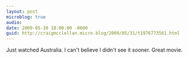 ```yaml
---
layout: post
microblog: true
audio: 
date: 2009-05-30 18:00:00 -0600
guid: http://craigmcclellan.micro.blog/2009/05/31/t1976773561.html
---
```

Just watched Australia. I can't believe I didn't see it sooner. Great movie.
